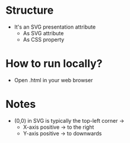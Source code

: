 # Structure
* It's an SVG presentation attribute
  * As SVG attribute
  * As CSS property

# How to run locally?
* Open .html in your web browser

# Notes
* (0,0) in SVG is typically the top-left corner -> 
  * X-axis positive → to the right
  * Y-axis positive → to downwards
